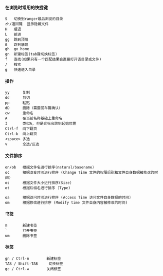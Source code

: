 #### 在浏览时常用的快捷键
```text
S   切换到ranger最后浏览的目录
zh/退回键  显示隐藏文件
H   后退
L   前进
gg  跳到顶端
G   跳到底端
gh  go home
gn  新建标签(tab键切换标签)
f   查找(如果只有一个匹配结果会直接打开该目录或文件)
/   搜索
g   快速进入目录
```

#### 操作
```text
yy      复制
dd      剪切
pp      粘贴
dD      删除（需要回车键确认）
cw      重命名
A       在当前名称基础上重命名
I       类似A, 但是光标会跳到起始位置
Ctrl-f  向下翻页
Ctrl-b  向上翻页
<space> 多选
v       全选/反选
```

#### 文件排序
```text
on/ob   根据文件名进行排序(natural/basename)
oc      根据改变时间进行排序 (Change Time 文件的权限组别和文件自身数据被修改的时间)
os      根据文件大小进行排序(Size)
ot      根据后缀名进行排序 (Type)

oa      根据访问时间进行排序 (Access Time 访问文件自身数据的时间)
om      根据修改进行排序 (Modify time 文件自身内容被修改的时间)
```

#### 书签
```text
m       新建书签
`       打开书签
um      删除书签
```

#### 标签
```text
gn / Ctrl-n        新建标签
TAB / Shift-TAB     切换标签
gc / Ctrl-w        关闭标签
```





